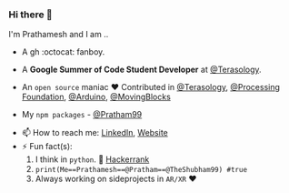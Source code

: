 ### Hi there 👋


I'm Prathamesh and I am ..
- A gh :octocat: fanboy.
-  A **Google Summer of Code Student Developer** at [@Terasology](https://github.com/MovingBlocks).
- An `open source` maniac :heart: Contributed in [@Terasology](https://github.com/MovingBlocks), [@Processing Foundation](https://github.com/processing), [@Arduino](https://github.com/arduino-libraries), [@MovingBlocks](https://github.com/MovingBlocks)

- My `npm packages` - [@Pratham99](https://www.npmjs.com/~pratham99)

<!--
- 💬 Ask me about 
  - **Web** - React, Django, Sass, Progressive Web Apps, GraphQL, WebXR.
  - **Serverside** - Node/Express (js), Django (python), PHP web-services. 
  - **Mobile** - Android Native Development,  Mobile AR/VR, Flutter.
  - **Databases** - SQL, MongoDB, Firebase Realtime Database.
  - **Other Tech^s and Tools** - Appscript, DialogueFlow, Flutter, Amazon Alexa.
  - **CI/CD** - :octocat: Github Actions, Github Apps. 
-->

- 📫 How to reach me: [LinkedIn](https://www.linkedin.com/in/prathamesh-sahasrabhojane/), [Website](https://prathamesh.me)
- ⚡ Fun fact(s): 
    1. I think in `python`. :snake: [Hackerrank](https://www.hackerrank.com/ssahasrabhojane)    
    2. ```print(Me==Prathamesh==@Pratham==@TheShubham99) #true```
    3. Always working on sideprojects in `AR/XR` :heart:
